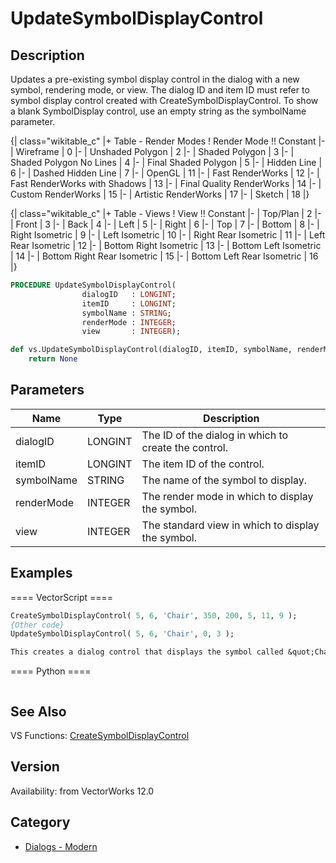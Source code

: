 # UpdateSymbolDisplayControl

## Description
Updates a pre-existing symbol display control in the dialog with a new symbol, rendering mode, or view.  The dialog ID and item ID must refer to symbol display control created with CreateSymbolDisplayControl.  To show a blank SymbolDisplay control, use an empty string as the symbolName parameter.

{| class="wikitable_c"
|+ Table - Render Modes
! Render Mode !! Constant
|-
| Wireframe
| 0
|-
| Unshaded Polygon
| 2
|-
| Shaded Polygon
| 3
|-
| Shaded Polygon No Lines
| 4
|-
| Final Shaded Polygon
| 5
|-
| Hidden Line
| 6
|-
| Dashed Hidden Line
| 7
|-
| OpenGL
| 11
|-
| Fast RenderWorks
| 12
|-
| Fast RenderWorks with Shadows
| 13
|-
| Final Quality RenderWorks
| 14
|-
| Custom RenderWorks
| 15
|-
| Artistic RenderWorks
| 17
|-
| Sketch
| 18
|}


{| class="wikitable_c"
|+ Table - Views
! View !! Constant
|-
| Top/Plan
| 2
|-
| Front
| 3
|-
| Back
| 4
|-
| Left
| 5
|-
| Right
| 6
|-
| Top
| 7
|-
| Bottom
| 8
|-
| Right Isometric
| 9
|-
| Left Isometric
| 10
|-
| Right Rear Isometric
| 11
|-
| Left Rear Isometric
| 12
|-
| Bottom Right Isometric
| 13
|-
| Bottom Left Isometric
| 14
|-
| Bottom Right Rear Isometric
| 15
|-
| Bottom Left Rear Isometric
| 16
|}

```pascal
PROCEDURE UpdateSymbolDisplayControl(
				dialogID   : LONGINT;
				itemID     : LONGINT;
				symbolName : STRING;
				renderMode : INTEGER;
				view       : INTEGER);
```

```python
def vs.UpdateSymbolDisplayControl(dialogID, itemID, symbolName, renderMode, view):
    return None
```

## Parameters
|Name|Type|Description|
|---|---|---|
|dialogID|LONGINT|The ID of the dialog in which to create the control.|
|itemID|LONGINT|The item ID of the control.|
|symbolName|STRING|The name of the symbol to display.|
|renderMode|INTEGER|The render mode in which to display the symbol.|
|view|INTEGER|The standard view in which to display the symbol.|

## Examples
==== VectorScript ====
```pascal
CreateSymbolDisplayControl( 5, 6, 'Chair', 350, 200, 5, 11, 9 );
{Other code}
UpdateSymbolDisplayControl( 5, 6, 'Chair', 0, 3 );

This creates a dialog control that displays the symbol called &quot;Chair.&quot;  The control is 350 pixels high and 200 pixels wide, with a margin of 5 pixels.  The symbol is rendered in OpenGL mode and displayed in a right isometric view.  It then later updates the control to display the same symbol rendered in Wireframe in a front view.
```
==== Python ====
```python

```

## See Also
VS Functions:
[CreateSymbolDisplayControl](CreateSymbolDisplayControl.md)

## Version
Availability: from VectorWorks 12.0

## Category
* [Dialogs - Modern](../Categories/Dialogs%20-%20Modern.md)
